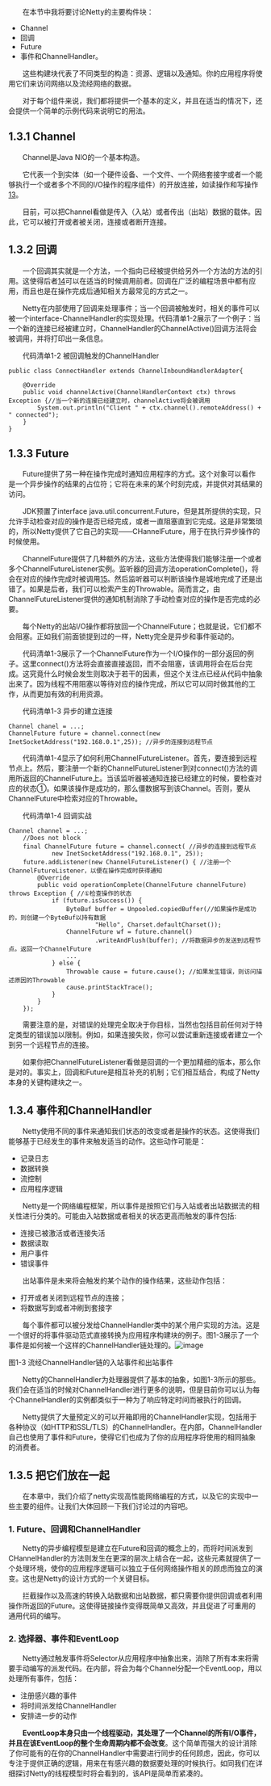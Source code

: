 &emsp;&emsp;在本节中我将要讨论Netty的主要构件块：

- Channel
- 回调
- Future
- 事件和ChannelHandler。

&emsp;&emsp;这些构建块代表了不同类型的构造：资源、逻辑以及通知。你的应用程序将使用它们来访问网络以及流经网络的数据。

&emsp;&emsp;对于每个组件来说，我们都将提供一个基本的定义，并且在适当的情况下，还会提供一个简单的示例代码来说明它的用法。

## 1.3.1 Channel

&emsp;&emsp;Channel是Java NIO的一个基本构造。

&emsp;&emsp;它代表一个到实体（如一个硬件设备、一个文件、一个网络套接字或者一个能够执行一个或者多个不同的I/O操作的程序组件）的开放连接，如读操作和写操作[13](备注)。

&emsp;&emsp;目前，可以把Channel看做是传入（入站）或者传出（出站）数据的载体。因此，它可以被打开或者被关闭，连接或者断开连接。

## 1.3.2 回调

&emsp;&emsp;一个回调其实就是一个方法，一个指向已经被提供给另外一个方法的方法的引用。这使得后者[14](备注)可以在适当的时候调用前者。回调在广泛的编程场景中都有应用，而且也是在操作完成后通知相关方最常见的方式之一。

&emsp;&emsp;Netty在内部使用了回调来处理事件；当一个回调被触发时，相关的事件可以被一个interface-ChannelHandler的实现处理。代码清单1-2展示了一个例子：当一个新的连接已经被建立时，ChannelHandler的ChannelActive()回调方法将会被调用，并将打印出一条信息。

&emsp;&emsp;代码清单1-2 被回调触发的ChannelHandler
```
public class ConnectHandler extends ChannelInboundHandlerAdapter{

    @Override
    public void channelActive(ChannelHandlerContext ctx) throws Exception {//当一个新的连接已经建立时，channelActive将会被调用
        System.out.println("Client " + ctx.channel().remoteAddress() + " connected");
    }
}
```

## 1.3.3 Future

&emsp;&emsp;Future提供了另一种在操作完成时通知应用程序的方式。这个对象可以看作是一个异步操作的结果的占位符；它将在未来的某个时刻完成，并提供对其结果的访问。

&emsp;&emsp;JDK预置了interface java.util.concurrent.Future，但是其所提供的实现，只允许手动检查对应的操作是否已经完成，或者一直阻塞直到它完成。这是非常繁琐的，所以Netty提供了它自己的实现——CHannelFuture，用于在执行异步操作的时候使用。

&emsp;&emsp;ChannelFuture提供了几种额外的方法，这些方法使得我们能够注册一个或者多个ChannelFutureListener实例。监听器的回调方法operationComplete()，将会在对应的操作完成时被调用[15](备注)。然后监听器可以判断该操作是城地完成了还是出错了。如果是后者，我们可以检索产生的Throwable。简而言之，由ChannelFutureListener提供的通知机制消除了手动检查对应的操作是否完成的必要。

&emsp;&emsp;每个Netty的出站I/O操作都将放回一个ChannelFuture；也就是说，它们都不会阻塞。正如我们前面锁提到过的一样，Netty完全是异步和事件驱动的。

&emsp;&emsp;代码清单1-3展示了一个ChannelFuture作为一个I/O操作的一部分返回的例子。这里connect()方法将会直接直接返回，而不会阻塞，该调用将会在后台完成。这究竟什么时候会发生则取决于若干的因素，但这个关注点已经从代码中抽象出来了。因为线程不用阻塞以等待对应的操作完成，所以它可以同时做其他的工作，从而更加有效的利用资源。

&emsp;&emsp;代码清单1-3 异步的建立连接
```
Channel chanel = ...;
ChannelFuture future = channel.connect(new InetSocketAddress("192.168.0.1",25)); //异步的连接到远程节点
```

&emsp;&emsp;代码清单1-4显示了如何利用ChannelFutureListener。首先，要连接到远程节点上。然后，要注册一个新的ChannelFutureListener到对connect()方法的调用所返回的ChannelFuture上。当该监听器被通知连接已经建立的时候，要检查对应的状态①。如果该操作是成功的，那么僵数据写到该Channel。否则，要从ChannelFuture中检索对应的Throwable。

&emsp;&emsp;代码清单1-4 回调实战
```
Channel channel = ...;
    //Does not block
    final ChannelFuture future = channel.connect( //异步的连接到远程节点
            new InetSocketAddress("192.168.0.1", 25));
    future.addListener(new ChannelFutureListener() { //注册一个ChannelFutureListener，以便在操作完成时获得通知
        @Override
        public void operationComplete(ChannelFuture channelFuture) throws Exception { //①检查操作的状态
            if (future.isSuccess()) {
                ByteBuf buffer = Unpooled.copiedBuffer(//如果操作是成功的，则创建一个ByteBuf以持有数据
                        "Hello", Charset.defaultCharset());
                ChannelFuture wf = future.channel()
                        .writeAndFlush(buffer); //将数据异步的发送到远程节点。返回一个ChannelFuture
                ...
            } else {
                Throwable cause = future.cause(); //如果发生错误，则访问描述原因的Throwable
                cause.printStackTrace();
            }
        }
    });
```
&emsp;&emsp;需要注意的是，对错误的处理完全取决于你目标，当然也包括目前任何对于特定类型的错误加以限制。例如，如果连接失败，你可以尝试重新连接或者建立一个到另一个远程节点的连接。

&emsp;&emsp;如果你把ChannelFutureListener看做是回调的一个更加精细的版本，那么你是对的。事实上，回调和Future是相互补充的机制；它们相互结合，构成了Netty本身的关键构建块之一。

## 1.3.4 事件和ChannelHandler

&emsp;&emsp;Netty使用不同的事件来通知我们状态的改变或者是操作的状态。这使得我们能够基于已经发生的事件来触发适当的动作。这些动作可能是：

- 记录日志
- 数据转换
- 流控制
- 应用程序逻辑

&emsp;&emsp;Netty是一个网络编程框架，所以事件是按照它们与入站或者出站数据流的相关性进行分类的。可能由入站数据或者相关的状态更高而触发的事件包括:

- 连接已被激活或者连接失活
- 数据读取
- 用户事件
- 错误事件

&emsp;&emsp;出站事件是未来将会触发的某个动作的操作结果，这些动作包括：

- 打开或者关闭到远程节点的连接；
- 将数据写到或者冲刷到套接字

&emsp;&emsp;每个事件都可以被分发给ChannelHandler类中的某个用户实现的方法。这是一个很好的将事件驱动范式直接转换为应用程序构建块的例子。图1-3展示了一个事件是如何被一个这样的ChannelHandler链处理的。![image](http://write.epubit.com.cn/api/storage/getbykey/screenshow?key=17046ddaad6588586cd0)

图1-3 流经ChannelHandler链的入站事件和出站事件

&emsp;&emsp;Netty的ChannelHandler为处理器提供了基本的抽象，如图1-3所示的那些。我们会在适当的时候对ChannelHandler进行更多的说明，但是目前你可以认为每个ChannelHandler的实例都类似于一种为了响应特定时间而被执行的回调。

&emsp;&emsp;Netty提供了大量预定义的可以开箱即用的ChannelHandler实现，包括用于各种协议（如HTTP和SSL/TLS）的ChannelHandler。在内部，ChannelHandler自己也使用了事件和Future，使得它们也成为了你的应用程序将使用的相同抽象的消费者。

## 1.3.5 把它们放在一起

&emsp;&emsp;在本章中，我们介绍了netty实现高性能网络编程的方式，以及它的实现中一些主要的组件。让我们大体回顾一下我们讨论过的内容吧。

### 1. Future、回调和ChannelHandler

&emsp;&emsp;Netty的异步编程模型是建立在Future和回调的概念上的，而将时间派发到CHannelHandler的方法则发生在更深的层次上结合在一起，这些元素就提供了一个处理环境，使你的应用程序逻辑可以独立于任何网络操作相关的顾虑而独立的演变。这也是Netty的设计方式的一个关键目标。

&emsp;&emsp;拦截操作以及高速的转换入站数据和出站数据，都只需要你提供回调或者利用操作所返回的Future。这使得链接操作变得既简单又高效，并且促进了可重用的通用代码的编写。

### 2. 选择器、事件和EventLoop

&emsp;&emsp;Netty通过触发事件将Selector从应用程序中抽象出来，消除了所有本来将需要手动编写的派发代码。在内部，将会为每个Channel分配一个EventLoop，用以处理所有事件，包括：

- 注册感兴趣的事件
- 将时间派发给ChannelHandler
- 安排进一步的动作

&emsp;&emsp;**EventLoop本身只由一个线程驱动，其处理了一个Channel的所有I/O事件，并且在该EventLoop的整个生命周期内都不会改变**。这个简单而强大的设计消除了你可能有的在你的ChannelHandler中需要进行同步的任何顾虑，因此，你可以专注于提供正确的逻辑，用来在有感兴趣的数据要处理的时候执行。如同我们在详细探讨Netty的线程模型时将会看到的，该API是简单而紧凑的。